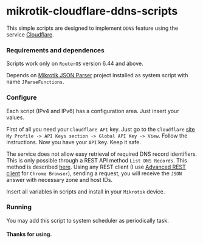 # mikrotik-cloudflare-ddns-scripts

This simple scripts are designed to implement `DDNS` feature using the service [Cloudflare](https://www.cloudflare.com/).

### Requirements and dependences

Scripts work only on `RouterOS` version 6.44 and above.

Depends on [Mikrotik JSON Parser](https://github.com/Winand/mikrotik-json-parser) project installed as system script with name `JParseFunctions`.

### Configure

Each script (IPv4 and IPv6) has a configuration area. Just insert your values.

First of all you need your `Cloudflare API` key. Just go to the `Cloudflare` [site](https://www.cloudflare.com/) `My Profile -> API Keys section -> Global API Key -> View`. Follow the instructions. Now you have your `API` key. Keep it safe.

The service does not allow easy retrieval of required DNS record identifiers. This is only possible through a REST API method `List DNS Records`. This method is described [here](https://api.cloudflare.com/#dns-records-for-a-zone-list-dns-records). Using any REST client (I use [Advanced REST client](https://chrome.google.com/webstore/detail/advanced-rest-client/hgmloofddffdnphfgcellkdfbfbjeloo) for `Chrome Browser`), sending a request, you will receive the `JSON` answer with necessary zone and host IDs.

Insert all variables in scripts and install in your `Mikrotik` device.

### Running

You may add this script to system scheduler as periodically task.

#### Thanks for using.
